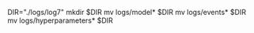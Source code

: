 DIR="./logs/log7"
mkdir $DIR
mv logs/model* $DIR
mv logs/events* $DIR
mv logs/hyperparameters* $DIR
